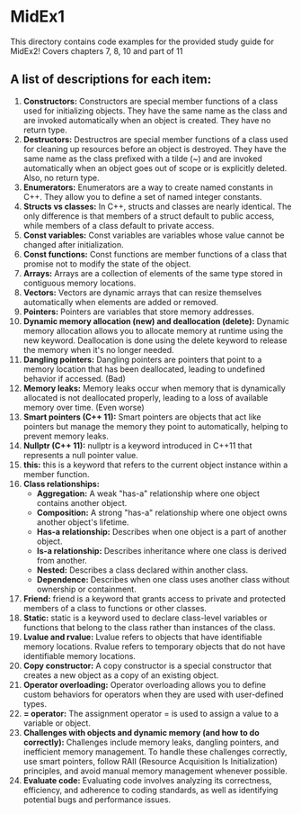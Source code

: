 # MidEx1
This directory contains code examples for the provided study guide for MidEx2!
Covers chapters 7, 8, 10 and part of 11

## A list of descriptions for each item:
1. **Constructors:** Constructors are special member functions of a class used for initializing objects. They have the same name as the class and are invoked automatically when an object is created. They have no return type.
2. **Destructors:** Destructros are special member functions of a class used for cleaning up resources before an object is destroyed. They have the same name as the class prefixed with a tilde (~) and are invoked automatically when an object goes out of scope or is explicitly deleted. Also, no return type.
3. **Enumerators:** Enumerators are a way to create named constants in C++. They allow you to define a set of named integer constants.
4. **Structs vs classes:** In C++, structs and classes are nearly identical. The only difference is that members of a struct default to public access, while members of a class default to private access.
5. **Const variables:** Const variables are variables whose value cannot be changed after initialization.
6. **Const functions:** Const functions are member functions of a class that promise not to modify the state of the object.
7. **Arrays:** Arrays are a collection of elements of the same type stored in contiguous memory locations.
8. **Vectors:** Vectors are dynamic arrays that can resize themselves automatically when elements are added or removed.
9. **Pointers:** Pointers are variables that store memory addresses.
10. **Dynamic memory allocation (new) and deallocation (delete):** Dynamic memory allocation allows you to allocate memory at runtime using the new keyword. Deallocation is done using the delete keyword to release the memory when it's no longer needed.
11. **Dangling pointers:** Dangling pointers are pointers that point to a memory location that has been deallocated, leading to undefined behavior if accessed. (Bad)
12. **Memory leaks:** Memory leaks occur when memory that is dynamically allocated is not deallocated properly, leading to a loss of available memory over time. (Even worse)
13. **Smart pointers (C++ 11):** Smart pointers are objects that act like pointers but manage the memory they point to automatically, helping to prevent memory leaks.
14. **Nullptr (C++ 11):** nullptr is a keyword introduced in C++11 that represents a null pointer value.
15. **this:** this is a keyword that refers to the current object instance within a member function.
16. **Class relationships:**
    - **Aggregation:** A weak "has-a" relationship where one object contains another object.
    - **Composition:** A strong "has-a" relationship where one object owns another object's lifetime.
    - **Has-a relationship:** Describes when one object is a part of another object.
    - **Is-a relationship:** Describes inheritance where one class is derived from another.
    - **Nested:** Describes a class declared within another class.
    - **Dependence:** Describes when one class uses another class without ownership or containment.
17. **Friend:** friend is a keyword that grants access to private and protected members of a class to functions or other classes.
18. **Static:** static is a keyword used to declare class-level variables or functions that belong to the class rather than instances of the class.
19. **Lvalue and rvalue:** Lvalue refers to objects that have identifiable memory locations. Rvalue refers to temporary objects that do not have identifiable memory locations.
20. **Copy constructor:** A copy constructor is a special constructor that creates a new object as a copy of an existing object.
21. **Operator overloading:** Operator overloading allows you to define custom behaviors for operators when they are used with user-defined types.
22. **= operator:** The assignment operator = is used to assign a value to a variable or object.
23. **Challenges with objects and dynamic memory (and how to do correctly):** Challenges include memory leaks, dangling pointers, and inefficient memory management. To handle these challenges correctly, use smart pointers, follow RAII (Resource Acquisition Is Initialization) principles, and avoid manual memory management whenever possible.
24. **Evaluate code:** Evaluating code involves analyzing its correctness, efficiency, and adherence to coding standards, as well as identifying potential bugs and performance issues.